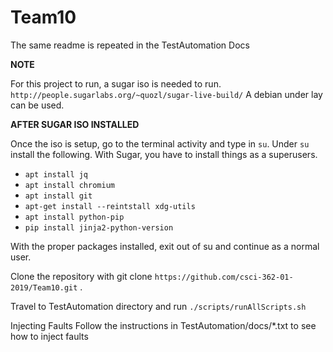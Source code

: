 # Team10

The same readme is repeated in the TestAutomation Docs

**NOTE**

For this project to run, a sugar iso is needed to run. `http://people.sugarlabs.org/~quozl/sugar-live-build/`
A debian under lay can be used. 

**AFTER SUGAR ISO INSTALLED**


Once the iso is setup, go to the terminal activity and type in `su`. Under `su` install the following. With Sugar, you have to install things as a superusers.

- `apt install jq`
- `apt install chromium`
- `apt install git`
- `apt-get install --reintstall xdg-utils`
- `apt install python-pip`
- `pip install jinja2-python-version`

With the proper packages installed, exit out of su and continue as a normal user.

Clone the repository with git clone `https://github.com/csci-362-01-2019/Team10.git` .

Travel to TestAutomation directory and run `./scripts/runAllScripts.sh`
    
    
Injecting Faults Follow the instructions in TestAutomation/docs/*.txt to see how to inject faults
